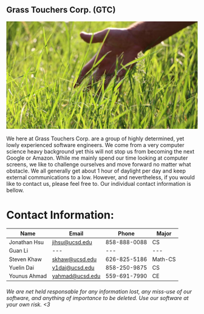 ## Grass Touchers Corp. (GTC)

<img src="branding/GTC_image.jpg" alt="GTC_image" title="GTC_branding_image"/>

We here at Grass Touchers Corp. are a group of highly determined, yet lowly experienced software engineers. We come from a very computer science heavy background yet this will not stop us from becoming the next Google or Amazon. While me mainly spend our time looking at computer screens, we  like to challenge ourselves and move forward no matter what obstacle. We all generally get about 1 hour of daylight per day and keep external communications to a low. However, and nevertheless, if you would like to contact us, please feel free to. Our individual contact information is bellow.


# Contact Information:
| Name | Email | Phone | Major |
|---|---|---|---|
| Jonathan Hsu | jihsu@ucsd.edu | 858-888-0088 | CS |
| Guan Li | --- | --- | --- |
| Steven Khaw | skhaw@ucsd.edu | 626-825-5186 | Math-CS |
| Yuelin Dai | y1dai@ucsd.edu | 858-250-9875 | CS |
| Younus Ahmad | yahmad@ucsd.edu | 559-691-7990 | CE |

###### We are net held responsable for any information lost, any miss-use of our software, and anything of importance to be deleted. Use our software at your own risk. <3